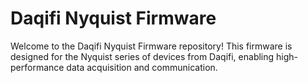 # Daqifi Nyquist Firmware

Welcome to the Daqifi Nyquist Firmware repository! This firmware is designed for the Nyquist series of devices from Daqifi, enabling high-performance data acquisition and communication.
